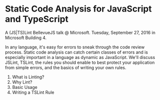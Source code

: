 # Static Code Analysis for JavaScript and TypeScript 

A (JS|TS)Lint BellevueJS talk @ Microsoft. Tuesday, September 27, 2016 in Microsoft Building 4.

In any language, it's easy for errors to sneak through the code review process.
Static code analysis can catch certain classes of errors and is especially important in a language as dynamic as JavaScript.
We'll discuss JSLint, TSLint, the rules you should enable to best protect your application from simple errors, and the basics of writing your own rules.

1. What is Linting?
2. Why Lint?
3. Basic Usage
4. Writing a TSLint Rule